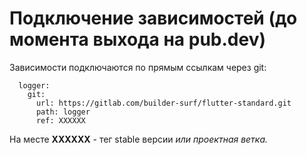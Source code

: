 # Подключение зависимостей (до момента выхода на pub.dev)

Зависимости подключаются по прямым ссылкам через git:

```
  logger:
    git:
      url: https://gitlab.com/builder-surf/flutter-standard.git
      path: logger
      ref: ХХХХХХ
```
На месте **ХХХХХХ** - тег stable версии *или проектная ветка.*